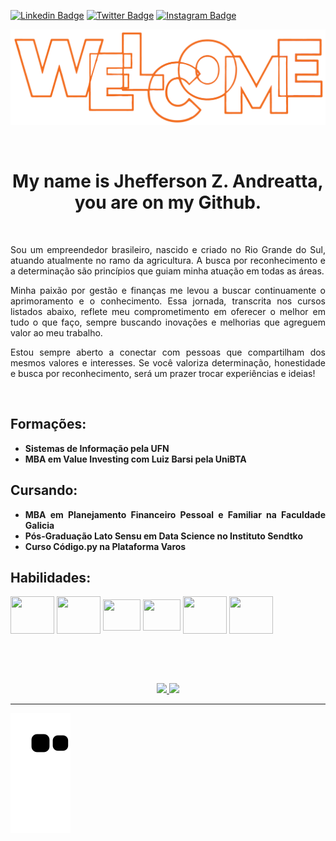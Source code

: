 [![Linkedin Badge](https://img.shields.io/badge/LinkedIn-0077B5?style=flat-square&logo=Linkedin&logoColor=white&link=https://www.linkedin.com/in/e-jhefferson-zardin-andreatta-8ab67723a/)](https://www.linkedin.com/in/e-jhefferson-zardin-andreatta-8ab67723a/)
[![Twitter Badge](https://img.shields.io/twitter/follow/:jhefferson_za)](https://twitter.com/jhefferson_za)
[![Instagram Badge](https://img.shields.io/badge/Instagram-E4405F?style=flat-square&logo=instagram&logoColor=white)](https://www.instagram.com/jhefferson_za/?hl=pt-br)

<div align="center">
  
  [<img src="welcome.png"/>](https://www.linkedin.com/in/jhefferson-z-andreatta-8ab67723a/)
  
  <br>

  <h1> My name is Jhefferson Z. Andreatta, you are on my Github. </h1>
  
</div>

<br>

<div align="justify">
  
  Sou um empreendedor brasileiro, nascido e criado no Rio Grande do Sul, atuando atualmente no ramo da agricultura. A busca por reconhecimento e a determinação são princípios que guiam minha atuação em todas as áreas.
  
  Minha paixão por gestão e finanças me levou a buscar continuamente o aprimoramento e o conhecimento. Essa jornada, transcrita nos cursos listados abaixo, reflete meu comprometimento em oferecer o melhor em tudo o que faço, sempre buscando inovações e melhorias que agreguem valor ao meu trabalho.
  
  Estou sempre aberto a conectar com pessoas que compartilham dos mesmos valores e interesses. Se você valoriza determinação, honestidade e busca por reconhecimento, será um prazer trocar experiências e ideias!

<br>

<h2>Formações:</h2>

* **Sistemas de Informação pela UFN**
* **MBA em Value Investing com Luiz Barsi pela UniBTA**

<h2>Cursando:</h2>

* **MBA em Planejamento Financeiro Pessoal e Familiar na Faculdade Galicia**
* **Pós-Graduação Lato Sensu em Data Science no Instituto Sendtko**
* **Curso Código.py na Plataforma Varos**

</div>

<div style="display: inline_block">

  <h2>Habilidades:</h2>
  
  <img align="center" height="60" width="70" src="https://cdn.jsdelivr.net/gh/devicons/devicon@latest/icons/linux/linux-original.svg" />
  <!--<img align="center" height="60" width="70" src="https://cdn.jsdelivr.net/gh/devicons/devicon@latest/icons/amazonwebservices/amazonwebservices-plain-wordmark.svg" /> -->
  <img align="center" height="60" width="70" src="https://cdn.jsdelivr.net/gh/devicons/devicon@latest/icons/python/python-original-wordmark.svg" />
  <img align="center" height="50" width="60" src="https://cdn.jsdelivr.net/gh/devicons/devicon@latest/icons/vscode/vscode-original-wordmark.svg" />
  <img align="center" height="50" width="60" src="https://cdn.jsdelivr.net/gh/devicons/devicon@latest/icons/jupyter/jupyter-original-wordmark.svg" />
  <img align="center" height="60" width="70" src="https://cdn.jsdelivr.net/gh/devicons/devicon@latest/icons/mysql/mysql-original-wordmark.svg" />
  <img align="center" height="60" width="70" src="https://cdn.jsdelivr.net/gh/devicons/devicon@latest/icons/html5/html5-plain-wordmark.svg" />
  <!-- <img align="center" height="50" width="60" src="https://cdn.jsdelivr.net/gh/devicons/devicon@latest/icons/css3/css3-plain-wordmark.svg" /> -->
</div>

<br><br><br>

<div align="center">
  <a href="https://github.com/ejzandreatta">
    <img height="145em" src="https://github-readme-stats.vercel.app/api?username=ejzandreatta&count_private=true&include_all_commits=true&show_icons=true&theme=dracula&hide_border=false&show_owner=true"/>
    <img height="145em" src="https://github-readme-stats.vercel.app/api/top-langs/?username=ejzandreatta&theme=dracula&hide_border=false&&layout=compact"/>
  </a>
</div>

---

![Snake animation](https://github.com/ejzandreatta/ejzandreatta/blob/output/github-contribution-grid-snake.svg)
